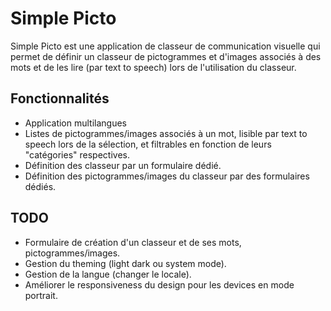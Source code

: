 # Simple Picto

Simple Picto est une application de classeur de communication visuelle qui permet de définir un classeur de pictogrammes et d'images associés à des mots et de les lire (par text to speech) lors de l'utilisation du classeur.

## Fonctionnalités

- Application multilangues
- Listes de pictogrammes/images associés à un mot, lisible par text to speech lors de la sélection, et filtrables en fonction de leurs "catégories" respectives.
- Définition des classeur par un formulaire dédié.
- Définition des pictogrammes/images du classeur par des formulaires dédiés.

## TODO

- Formulaire de création d'un classeur et de ses mots, pictogrammes/images.
- Gestion du theming (light dark ou system mode).
- Gestion de la langue (changer le locale).
- Améliorer le responsiveness du design pour les devices en mode portrait.
